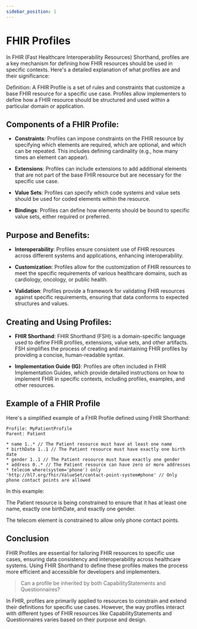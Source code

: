 ```yaml
---
sidebar_position: 1
---
```


# FHIR Profiles

In FHIR (Fast Healthcare Interoperability Resources) Shorthand, profiles are a key mechanism for defining how FHIR resources should be used in specific contexts. Here's a detailed explanation of what profiles are and their significance:

Definition: A FHIR Profile is a set of rules and constraints that customize a base FHIR resource for a specific use case. Profiles allow implementers to define how a FHIR resource should be structured and used within a particular domain or application.

## Components of a FHIR Profile:

- **Constraints**: Profiles can impose constraints on the FHIR resource by specifying which elements are required, which are optional, and which can be repeated. This includes defining cardinality (e.g., how many times an element can appear).

- **Extensions**: Profiles can include extensions to add additional elements that are not part of the base FHIR resource but are necessary for the specific use case.

- **Value Sets**: Profiles can specify which code systems and value sets should be used for coded elements within the resource.

- **Bindings**: Profiles can define how elements should be bound to specific value sets, either required or preferred.

## Purpose and Benefits:

- **Interoperability**: Profiles ensure consistent use of FHIR resources across different systems and applications, enhancing interoperability.

- **Customization**: Profiles allow for the customization of FHIR resources to meet the specific requirements of various healthcare domains, such as cardiology, oncology, or public health.

- **Validation**: Profiles provide a framework for validating FHIR resources against specific requirements, ensuring that data conforms to expected structures and values.

## Creating and Using Profiles:

- **FHIR Shorthand**: FHIR Shorthand (FSH) is a domain-specific language used to define FHIR profiles, extensions, value sets, and other artifacts. FSH simplifies the process of creating and maintaining FHIR profiles by providing a concise, human-readable syntax.

- **Implementation Guide (IG)**: Profiles are often included in FHIR Implementation Guides, which provide detailed instructions on how to implement FHIR in specific contexts, including profiles, examples, and other resources.

## Example of a FHIR Profile

Here's a simplified example of a FHIR Profile defined using FHIR Shorthand:

```
Profile: MyPatientProfile
Parent: Patient

* name 1..* // The Patient resource must have at least one name
* birthDate 1..1 // The Patient resource must have exactly one birth date
* gender 1..1 // The Patient resource must have exactly one gender
* address 0..* // The Patient resource can have zero or more addresses
* telecom where(system='phone') only 'http://hl7.org/fhir/ValueSet/contact-point-system#phone' // Only phone contact points are allowed
```
In this example:

The Patient resource is being constrained to ensure that it has at least one name, exactly one birthDate, and exactly one gender.

The telecom element is constrained to allow only phone contact points.

## Conclusion

FHIR Profiles are essential for tailoring FHIR resources to specific use cases, ensuring data consistency and interoperability across healthcare systems. Using FHIR Shorthand to define these profiles makes the process more efficient and accessible for developers and implementers.

> Can a profile be inherited by both CapabilityStatements and Questionnaires?

In FHIR, profiles are primarily applied to resources to constrain and extend their definitions for specific use cases. However, the way profiles interact with different types of FHIR resources like CapabilityStatements and Questionnaires varies based on their purpose and design.

